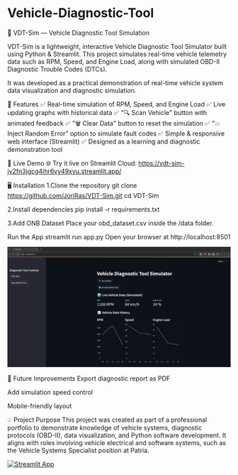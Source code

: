 # Vehicle-Diagnostic-Tool

🚗 VDT-Sim — Vehicle Diagnostic Tool Simulation

VDT-Sim is a lightweight, interactive Vehicle Diagnostic Tool Simulator built using Python & Streamlit.
This project simulates real-time vehicle telemetry data such as RPM, Speed, and Engine Load, along with simulated OBD-II Diagnostic Trouble Codes (DTCs).

It was developed as a practical demonstration of real-time vehicle system data visualization and diagnostic simulation.

🎯 Features
✅ Real-time simulation of RPM, Speed, and Engine Load
✅ Live updating graphs with historical data
✅ "🔍 Scan Vehicle" button with animated feedback
✅ "🗑️ Clear Data" button to reset the simulation
✅ "💥 Inject Random Error" option to simulate fault codes
✅ Simple & responsive web interface (Streamlit)
✅ Designed as a learning and diagnostic demonstration tool

🚀 Live Demo
🌐 Try it live on Streamlit Cloud:
https://vdt-sim-jv2fn3jgcg4ihr6vy49xvu.streamlit.app/

🖥️ Installation
1.Clone the repository
git clone https://github.com/JoriRas/VDT-Sim.git
cd VDT-Sim

2.Install dependencies
pip install -r requirements.txt

3.Add ONB Dataset
Place your obd_dataset.csv inside the /data folder.

Run the App
streamlit run app.py
Open your browser at http://localhost:8501

![alt text](Screenshot_1128.png)

📝 Future Improvements
Export diagnostic report as PDF

Add simulation speed control

Mobile-friendly layout

💡 Project Purpose
This project was created as part of a professional portfolio to demonstrate knowledge of vehicle systems, diagnostic protocols (OBD-II), data visualization, and Python software development.
It aligns with roles involving vehicle electrical and software systems, such as the Vehicle Systems Specialist position at Patria.

[![Streamlit App](https://static.streamlit.io/badges/streamlit_badge_black_white.svg)](https://vdt-sim-jv2fn3jgcg4ihr6vy49xvu.streamlit.app/)
